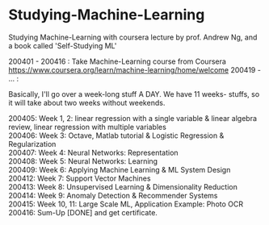 # Studying-Machine-Learning
Studying Machine-Learning with coursera lecture by prof. Andrew Ng, and a book called 'Self-Studying ML'

200401 - 200416 : Take Machine-Learning course from Coursera    https://www.coursera.org/learn/machine-learning/home/welcome
200419 - ...    :  
  
Basically, I'll go over a week-long stuff A DAY. We have 11 weeks- stuffs, so it will take about two weeks without weekends.  

200405: Week 1, 2:   linear regression with a single variable &
                     linear algebra review, linear regression with multiple variables  
200406: Week 3:      Octave, Matlab tutorial & Logistic Regression & Regularization  
200407: Week 4:      Neural Networks: Representation  
200408: Week 5:      Neural Networks: Learning  
200409: Week 6:      Applying Machine Learning & ML System Design  
200412: Week 7:      Support Vector Machines  
200413: Week 8:      Unsupervised Learning & Dimensionality Reduction  
200414: Week 9:      Anomaly Detection & Recommender Systems  
200415: Week 10, 11: Large Scale ML, Application Example: Photo OCR  
200416: Sum-Up [DONE] and get certificate.  
